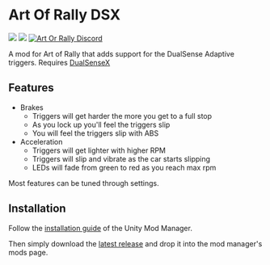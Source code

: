 # Art Of Rally DSX

[![](https://img.shields.io/github/v/release/Theaninova/ArtOfRallyDSX?label=Download)](https://github.com/Theaninova/ArtOfRallyDSX/releases/latest)
![](https://img.shields.io/badge/Game%20Version-v1.4.0-blue)
[![Art Or Rally Discord](https://badgen.net/discord/members/Sx3e7qGTh9)](https://discord.gg/Sx3e7qGTh9)

A mod for Art of Rally that adds support for the DualSense Adaptive triggers.
Requires [DualSenseX](https://github.com/Paliverse/DualSenseX)

## Features

* Brakes
  * Triggers will get harder the more you get to a full stop
  * As you lock up you'll feel the triggers slip
  * You will feel the triggers slip with ABS
* Acceleration
  * Triggers will get lighter with higher RPM
  * Triggers will slip and vibrate as the car starts slipping
  * LEDs will fade from green to red as you reach max rpm

Most features can be tuned through settings.

## Installation

Follow the [installation guide](https://www.nexusmods.com/site/mods/21/) of
the Unity Mod Manager.

Then simply download the [latest release](https://github.com/Theaninova/ArtOfRallySplits/releases/latest)
and drop it into the mod manager's mods page.
